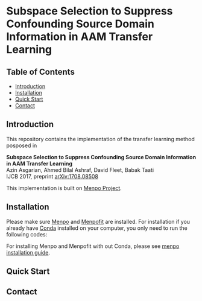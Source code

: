 # Subspace Selection to Suppress Confounding Source Domain Information in AAM Transfer Learning


## Table of Contents 
- [Introduction](#Introduction) 
- [Installation](#Installation)
- [Quick Start](#Quick_Start)
- [Contact](#Contact)



## Introduction

This repository contains the implementation of the transfer learning method posposed in 

**Subspace Selection to Suppress Confounding Source Domain Information in AAM Transfer Learning**    
Azin Asgarian, Ahmed Bilal Ashraf, David Fleet, Babak Taati   
IJCB 2017, preprint [arXiv:1708.08508](https://arxiv.org/abs/1708.08508)   

This implementation is built on [Menpo Project](https://github.com/menpo).

## Installation
Please make sure [Menpo](https://github.com/menpo/menpo) and [Menpofit](https://github.com/menpo/menpofit) are installed. For installation if you already have [Conda](https://conda.io/miniconda.html) installed on your computer, you only need to run the following codes:




For installing Menpo and Menpofit with out Conda, please see [menpo installation guide](http://www.menpo.org/installation/).

## Quick Start

## Contact
